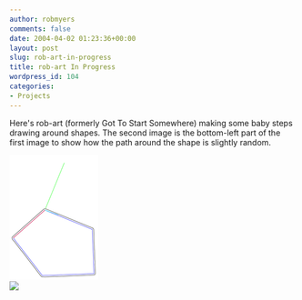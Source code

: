 ```yaml
---
author: robmyers
comments: false
date: 2004-04-02 01:23:36+00:00
layout: post
slug: rob-art-in-progress
title: rob-art In Progress
wordpress_id: 104
categories:
- Projects
---
```


Here's rob-art (formerly Got To Start Somewhere) making some baby steps drawing around shapes. The second image is the bottom-left part of the first image to show how the path around the shape is slightly random.  
  
  
![](/assets/big.gif)  
![](/assets/zoom.gif)



